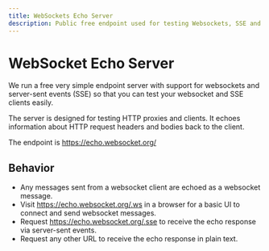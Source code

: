 ```yaml
---
title: WebSockets Echo Server
description: Public free endpoint used for testing Websockets, SSE and HTTP
---
```


# WebSocket Echo Server

We run a free very simple endpoint server with support for websockets and server-sent events (SSE) so that you can test your websocket and SSE clients easily.

The server is designed for testing HTTP proxies and clients. It echoes information about HTTP request headers and bodies back to the client.

The endpoint is https://echo.websocket.org/

## Behavior

- Any messages sent from a websocket client are echoed as a websocket message.
- Visit https://echo.websocket.org/.ws in a browser for a basic UI to connect and send websocket messages.
- Request https://echo.websocket.org/.sse to receive the echo response via server-sent events.
- Request any other URL to receive the echo response in plain text.